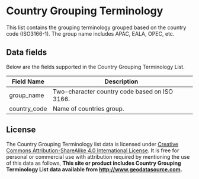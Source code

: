 # Country Grouping Terminology
This list contains the grouping terminology grouped based on the country code (ISO3166-1). The group name includes APAC, EALA, OPEC, etc.

## Data fields
Below are the fields supported in the Country Grouping Terminology List.

|Field Name|Description|
|---|---|
|group_name|Two-character country code based on ISO 3166.|
|country_code|Name of countries group.|


## License
The Country Grouping Terminology list data is licensed under [Creative Commons Attribution-ShareAlike 4.0 International License](https://creativecommons.org/licenses/by-sa/4.0/). It is free for personal or commercial use with attribution required by mentioning the use of this data as follows,
**This site or product includes Country Grouping Terminology List data available from <a href="https://www.geodatasource.com">http://www.geodatasource.com</a>.**

